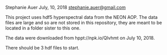 Stephanie Auer
July, 10, 2018
stephanie.auer@gmail.com

This project uses hdf5 hyperspectral data from the NEON AOP. The data files are large and so are not stored in this repository, they are meant to be located in a folder sister to this one.

The data were downloaded from hppt://npk.io/Qlvhmt on July 10, 2018.

There should be 3 hdf files to start. 
